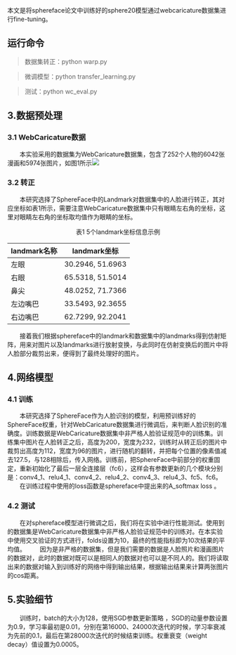 本文是将sphereface论文中训练好的sphere20模型通过webcaricature数据集进行fine-tuning。


## 运行命令
> 数据集转正：python warp.py

> 微调模型：python transfer_learning.py

> 测试：python wc_eval.py

## 3.数据预处理

### 3.1 WebCaricature数据
&emsp;&emsp;本实验采用的数据集为WebCaricature数据集，包含了252个人物的6042张漫画和5974张图片，如图1所示![](elements/datasets.png)


### 3.2 转正
&emsp;&emsp;本研究选择了SphereFace中的Landmark对数据集中的人脸进行转正，其对应坐标如表1所示，需要注意WebCaricature数据集中只有眼睛左右角的坐标，这里对眼睛左右角的坐标取均值作为眼睛的坐标。
<center>表1 5个landmark坐标信息示例</center>

|landmark名称|landmark坐标|
|---|---|
|左眼|30.2946, 51.6963|
|右眼|65.5318, 51.5014|
|鼻尖|48.0252, 71.7366|
|左边嘴巴|33.5493, 92.3655|
|右边嘴巴|62.7299, 92.2041|

&emsp;&emsp;接着我们根据sphereface中的landmark和数据集中的landmarks得到仿射矩阵，用来对图片以及landmarks进行放射变换，与此同时在仿射变换后的图片中将人脸部分裁剪出来，便得到了最终处理好的图片。


## 4.网络模型
### 4.1 训练
&emsp;&emsp;本研究选择了SphereFace作为人脸识别的模型，利用预训练好的SphereFace权重，针对WebCaricature数据集进行微调后，来判断人脸识别的准确度。训练数据是WebCaricature数据集中非严格人脸验证规范中的训练集。训练集中图片在人脸转正之后，高度为200，宽度为232，训练时从转正后的图片中裁剪出高度为112，宽度为96的图片，进行随机的翻转，并把每个位置的像素值减去127.5，与128相除后，传入网络。训练前，把SphereFace中前部分的权重固定，重新初始化了最后一层全连接层（fc6），这样会有参数更新的几个模块分别是：conv4_1、relu4_1、conv4_2、relu4_2、conv4_3、relu4_3、fc5、fc6。<br>
&emsp;&emsp;在训练过程中使用的loss函数是sphereface中提出来的A_softmax loss 。


### 4.2 测试
&emsp;&emsp;在对sphereface模型进行微调之后，我们将在实验中进行性能测试。使用到的数据集是WebCaricature数据集中非严格人脸验证规范中的训练对。在本实验中使用交叉验证的方式进行，folds设置为10，最终的性能指标即为10次结果的平均值。
&emsp;&emsp;因为是非严格的数据集，但是我们需要的数据是人脸照片和漫画图片的数据对，此时的数据对既可以是相同人的数据对也可以是不同人的。我们将读取出来的数据对输入到训练好的网络中得到输出结果，根据输出结果来计算两张图片的cos距离。

## 5.实验细节
&emsp;&emsp;训练时，batch的大小为128，使用SGD参数更新策略 ，SGD的动量参数设置为0.9，学习率最初是0.01，分别在第16000、24000次迭代的时候，学习率衰减为先前的0.1，最后在第28000次迭代的时候结束训练。权重衰变（weight decay）值设置为0.0005。
